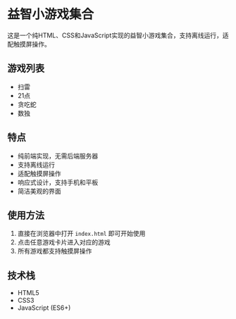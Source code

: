# 益智小游戏集合

这是一个纯HTML、CSS和JavaScript实现的益智小游戏集合，支持离线运行，适配触摸屏操作。

## 游戏列表

- 扫雷
- 21点
- 贪吃蛇
- 数独

## 特点

- 纯前端实现，无需后端服务器
- 支持离线运行
- 适配触摸屏操作
- 响应式设计，支持手机和平板
- 简洁美观的界面

## 使用方法

1. 直接在浏览器中打开 `index.html` 即可开始使用
2. 点击任意游戏卡片进入对应的游戏
3. 所有游戏都支持触摸屏操作

## 技术栈

- HTML5
- CSS3
- JavaScript (ES6+) 